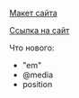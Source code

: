 [Макет сайта](https://www.figma.com/file/ZRT1lTxs8KQtlbvl33dMRb/alivio-landing-page-for-figma?node-id=1%3A3)

[Ссылка на сайт](https://lemyrik.github.io/Frontend/)

Что нового:
- "em"
- @media
- position
